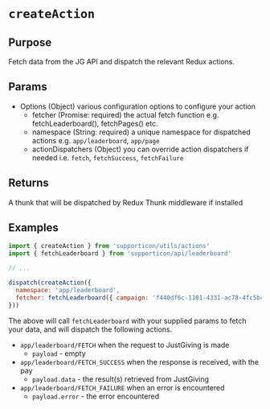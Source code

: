 # `createAction`

## Purpose

Fetch data from the JG API and dispatch the relevant Redux actions.

## Params

- Options (Object) various configuration options to configure your action
  - fetcher (Promise: required) the actual fetch function e.g. fetchLeaderboard(), fetchPages() etc.
  - namespace (String: required) a unique namespace for dispatched actions e.g. `app/leaderboard`, `app/page`
  - actionDispatchers (Object) you can override action dispatchers if needed i.e. `fetch`, `fetchSuccess`, `fetchFailure`

## Returns

A thunk that will be dispatched by Redux Thunk middleware if installed

## Examples

```javascript
import { createAction } from 'supporticon/utils/actions'
import { fetchLeaderboard } from 'supporticon/api/leaderboard'

// ...

dispatch(createAction({
  namespace: 'app/leaderboard',
  fetcher: fetchLeaderboard({ campaign: 'f440df6c-1101-4331-ac78-4fc5bc276f4e' })
}))
```

The above will call `fetchLeaderboard` with your supplied params to fetch your data, and will dispatch the following actions.

- `app/leaderboard/FETCH` when the request to JustGiving is made
  - `payload` - empty
- `app/leaderboard/FETCH_SUCCESS` when the response is received, with the pay
  - `payload.data` - the result(s) retrieved from JustGiving
- `app/leaderboard/FETCH_FAILURE` when an error is encountered
  - `payload.error` - the error encountered
